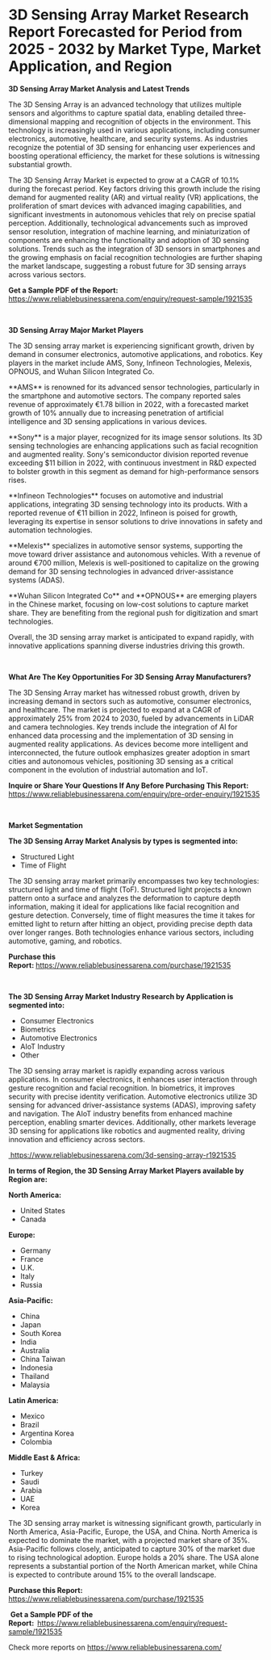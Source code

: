 <p><h1>3D Sensing Array Market Research Report Forecasted for Period from 2025 -  2032 by Market Type, Market Application, and Region</h1></p><p><strong>3D Sensing Array Market Analysis and Latest Trends</strong></p>
<p><p>The 3D Sensing Array is an advanced technology that utilizes multiple sensors and algorithms to capture spatial data, enabling detailed three-dimensional mapping and recognition of objects in the environment. This technology is increasingly used in various applications, including consumer electronics, automotive, healthcare, and security systems. As industries recognize the potential of 3D sensing for enhancing user experiences and boosting operational efficiency, the market for these solutions is witnessing substantial growth.</p><p>The 3D Sensing Array Market is expected to grow at a CAGR of 10.1% during the forecast period. Key factors driving this growth include the rising demand for augmented reality (AR) and virtual reality (VR) applications, the proliferation of smart devices with advanced imaging capabilities, and significant investments in autonomous vehicles that rely on precise spatial perception. Additionally, technological advancements such as improved sensor resolution, integration of machine learning, and miniaturization of components are enhancing the functionality and adoption of 3D sensing solutions. Trends such as the integration of 3D sensors in smartphones and the growing emphasis on facial recognition technologies are further shaping the market landscape, suggesting a robust future for 3D sensing arrays across various sectors.</p></p>
<p><strong>Get a Sample PDF of the Report:&nbsp;</strong> <a href="https://www.reliablebusinessarena.com/enquiry/request-sample/1921535?utm_campaign=2294&utm_medium=2&utm_source=Github&utm_content=ia&utm_term=28022025&utm_id=3d-sensing-array">https://www.reliablebusinessarena.com/enquiry/request-sample/1921535</a></p>
<p>&nbsp;</p>
<p><strong>3D Sensing Array Major Market Players</strong></p>
<p><p>The 3D sensing array market is experiencing significant growth, driven by demand in consumer electronics, automotive applications, and robotics. Key players in the market include AMS, Sony, Infineon Technologies, Melexis, OPNOUS, and Wuhan Silicon Integrated Co.</p><p>**AMS** is renowned for its advanced sensor technologies, particularly in the smartphone and automotive sectors. The company reported sales revenue of approximately €1.78 billion in 2022, with a forecasted market growth of 10% annually due to increasing penetration of artificial intelligence and 3D sensing applications in various devices.</p><p>**Sony** is a major player, recognized for its image sensor solutions. Its 3D sensing technologies are enhancing applications such as facial recognition and augmented reality. Sony's semiconductor division reported revenue exceeding $11 billion in 2022, with continuous investment in R&D expected to bolster growth in this segment as demand for high-performance sensors rises.</p><p>**Infineon Technologies** focuses on automotive and industrial applications, integrating 3D sensing technology into its products. With a reported revenue of €11 billion in 2022, Infineon is poised for growth, leveraging its expertise in sensor solutions to drive innovations in safety and automation technologies.</p><p>**Melexis** specializes in automotive sensor systems, supporting the move toward driver assistance and autonomous vehicles. With a revenue of around €700 million, Melexis is well-positioned to capitalize on the growing demand for 3D sensing technologies in advanced driver-assistance systems (ADAS).</p><p>**Wuhan Silicon Integrated Co** and **OPNOUS** are emerging players in the Chinese market, focusing on low-cost solutions to capture market share. They are benefiting from the regional push for digitization and smart technologies.</p><p>Overall, the 3D sensing array market is anticipated to expand rapidly, with innovative applications spanning diverse industries driving this growth.</p></p>
<p>&nbsp;</p>
<p><strong>What Are The Key Opportunities For 3D Sensing Array Manufacturers?</strong></p>
<p><p>The 3D Sensing Array market has witnessed robust growth, driven by increasing demand in sectors such as automotive, consumer electronics, and healthcare. The market is projected to expand at a CAGR of approximately 25% from 2024 to 2030, fueled by advancements in LiDAR and camera technologies. Key trends include the integration of AI for enhanced data processing and the implementation of 3D sensing in augmented reality applications. As devices become more intelligent and interconnected, the future outlook emphasizes greater adoption in smart cities and autonomous vehicles, positioning 3D sensing as a critical component in the evolution of industrial automation and IoT.</p></p>
<p><strong>Inquire or Share Your Questions If Any Before Purchasing This Report:</strong> <a href="https://www.reliablebusinessarena.com/enquiry/pre-order-enquiry/1921535?utm_campaign=2294&utm_medium=2&utm_source=Github&utm_content=ia&utm_term=28022025&utm_id=3d-sensing-array">https://www.reliablebusinessarena.com/enquiry/pre-order-enquiry/1921535</a></p>
<p>&nbsp;</p>
<p><strong>Market Segmentation</strong></p>
<p><strong>The 3D Sensing Array Market Analysis by types is segmented into:</strong></p>
<p><ul><li>Structured Light</li><li>Time of Flight</li></ul></p>
<p><p>The 3D sensing array market primarily encompasses two key technologies: structured light and time of flight (ToF). Structured light projects a known pattern onto a surface and analyzes the deformation to capture depth information, making it ideal for applications like facial recognition and gesture detection. Conversely, time of flight measures the time it takes for emitted light to return after hitting an object, providing precise depth data over longer ranges. Both technologies enhance various sectors, including automotive, gaming, and robotics.</p></p>
<p><strong>Purchase this Report:&nbsp;</strong><a href="https://www.reliablebusinessarena.com/purchase/1921535?utm_campaign=2294&utm_medium=2&utm_source=Github&utm_content=ia&utm_term=28022025&utm_id=3d-sensing-array">https://www.reliablebusinessarena.com/purchase/1921535</a></p>
<p>&nbsp;</p>
<p><strong>The 3D Sensing Array Market Industry Research by Application is segmented into:</strong></p>
<p><ul><li>Consumer Electronics</li><li>Biometrics</li><li>Automotive Electronics</li><li>AIoT Industry</li><li>Other</li></ul></p>
<p><p>The 3D sensing array market is rapidly expanding across various applications. In consumer electronics, it enhances user interaction through gesture recognition and facial recognition. In biometrics, it improves security with precise identity verification. Automotive electronics utilize 3D sensing for advanced driver-assistance systems (ADAS), improving safety and navigation. The AIoT industry benefits from enhanced machine perception, enabling smarter devices. Additionally, other markets leverage 3D sensing for applications like robotics and augmented reality, driving innovation and efficiency across sectors.</p></p>
<p><a href="https://www.reliablebusinessarena.com/3d-sensing-array-r1921535?utm_campaign=2294&utm_medium=2&utm_source=Github&utm_content=ia&utm_term=28022025&utm_id=3d-sensing-array">&nbsp;https://www.reliablebusinessarena.com/3d-sensing-array-r1921535</a></p>
<p><strong>In terms of Region, the 3D Sensing Array Market Players available by Region are:</strong></p>
<p>
    <p> <strong> North America: </strong>
        <ul>
            <li>United States</li>
            <li>Canada</li>
        </ul>
        </p> 
    <p> <strong> Europe: </strong>
        <ul>
            <li>Germany</li>
            <li>France</li>
            <li>U.K.</li>
            <li>Italy</li>
            <li>Russia</li>
        </ul>
        </p> 
    <p> <strong> Asia-Pacific: </strong>
        <ul>
            <li>China</li>
            <li>Japan</li>
            <li>South Korea</li>
            <li>India</li>
            <li>Australia</li>
            <li>China Taiwan</li>
            <li>Indonesia</li>
            <li>Thailand</li>
            <li>Malaysia</li>
        </ul>
        </p> 
    <p> <strong> Latin America: </strong>
        <ul>
            <li>Mexico</li>
            <li>Brazil</li>
            <li>Argentina Korea</li>
            <li>Colombia</li>
        </ul>
        </p> 
    <p> <strong> Middle East & Africa: </strong>
        <ul>
            <li>Turkey</li>
            <li>Saudi</li>
            <li>Arabia</li>
            <li>UAE</li>
            <li>Korea</li>
        </ul>
    </p>
    </p>
<p><p>The 3D sensing array market is witnessing significant growth, particularly in North America, Asia-Pacific, Europe, the USA, and China. North America is expected to dominate the market, with a projected market share of 35%. Asia-Pacific follows closely, anticipated to capture 30% of the market due to rising technological adoption. Europe holds a 20% share. The USA alone represents a substantial portion of the North American market, while China is expected to contribute around 15% to the overall landscape.</p></p>
<p><strong>Purchase this Report: </strong><a href="https://www.reliablebusinessarena.com/purchase/1921535?utm_campaign=2294&utm_medium=2&utm_source=Github&utm_content=ia&utm_term=28022025&utm_id=3d-sensing-array">https://www.reliablebusinessarena.com/purchase/1921535</a></p>
<p>&nbsp;<strong>Get a Sample PDF of the Report:&nbsp;&nbsp;</strong><a href="https://www.reliablebusinessarena.com/enquiry/request-sample/1921535?utm_campaign=2294&utm_medium=2&utm_source=Github&utm_content=ia&utm_term=28022025&utm_id=3d-sensing-array">https://www.reliablebusinessarena.com/enquiry/request-sample/1921535</a></p>
<p><strong></strong></p>
<p>Check more reports on <a href="https://www.reliablebusinessarena.com/?utm_campaign=2294&utm_medium=2&utm_source=Github&utm_content=ia&utm_term=28022025&utm_id=3d-sensing-array">https://www.reliablebusinessarena.com/</a></p>